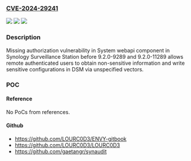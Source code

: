 ### [CVE-2024-29241](https://cve.mitre.org/cgi-bin/cvename.cgi?name=CVE-2024-29241)
![](https://img.shields.io/static/v1?label=Product&message=Surveillance%20Station&color=blue)
![](https://img.shields.io/static/v1?label=Version&message=*%20&color=brightgreen)
![](https://img.shields.io/static/v1?label=Vulnerability&message=Missing%20Authorization&color=brightgreen)

### Description

Missing authorization vulnerability in System webapi component in Synology Surveillance Station before 9.2.0-9289 and 9.2.0-11289 allows remote authenticated users to obtain non-sensitive information and write sensitive configurations in DSM via unspecified vectors.

### POC

#### Reference
No PoCs from references.

#### Github
- https://github.com/LOURC0D3/ENVY-gitbook
- https://github.com/LOURC0D3/LOURC0D3
- https://github.com/gaetangr/synaudit

